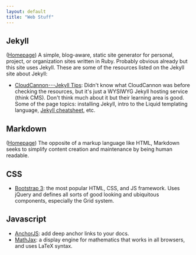 ```yaml
---
layout: default
title: "Web Stuff"
---
```


## Jekyll

([Homepage](https://jekyllrb.com))
A simple, blog-aware, static site generator for personal, project, or
organization sites written in Ruby. Probably obvious already but this site uses
Jekyll. These are some of the resources listed on the Jekyll site about Jekyll:

- [CloudCannon---Jekyll Tips](https://learn.cloudcannon.com/):
  Didn't know what CloudCannon was before checking the resources, but it's just
a WYSIWYG Jekyll hosting service (think CMS). Don't think much about it but
their learning area is good. Some of the page topics: installing Jekyll,
intro to the Liquid templating language, [Jekyll cheatsheet][], etc.

[jekyll cheatsheet]: http://jekyll.tips/jekyll-cheat-sheet/

## Markdown

([Homepage](https://daringfireball.net/projects/markdown/))
The opposite of a markup language like HTML, Markdown seeks to simplify content
creation and maintenance by being human readable.

## CSS

- [Bootstrap 3](http://getbootstrap.com/):
the most popular HTML, CSS, and JS framework. Uses jQuery and defines all sorts
of good looking and ubiquitous components, especially the Grid system.

## Javascript

- [AnchorJS](https://www.bryanbraun.com/anchorjs/):
add deep anchor links to your docs.
- [MathJax](https://www.mathjax.org/):
a display engine for mathematics that works in all browsers, and uses LaTeX
syntax.
